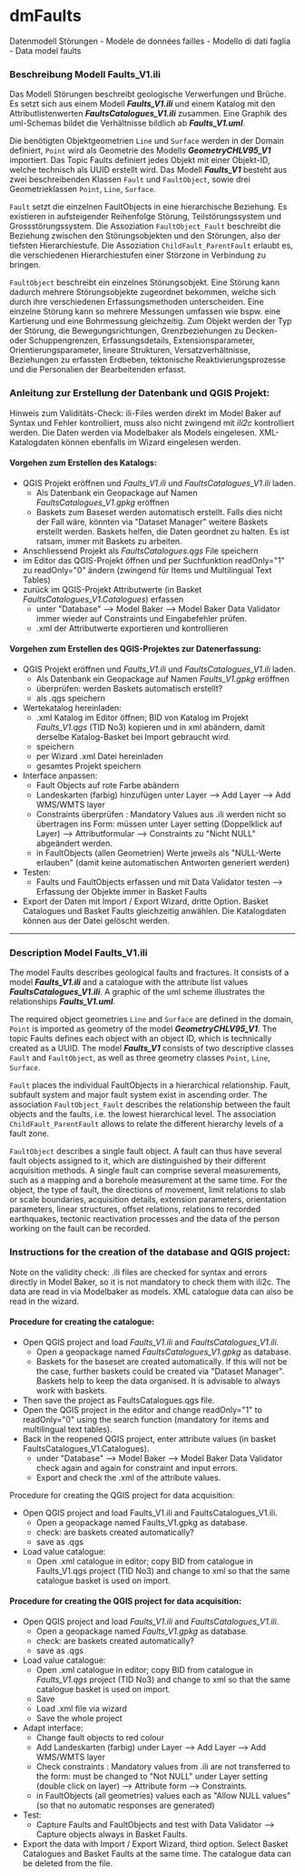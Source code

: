 # dmFaults
Datenmodell Störungen - Modèle de données failles - Modello di dati faglia - Data model faults 

### Beschreibung Modell Faults_V1.ili
   
Das Modell Störungen beschreibt geologische Verwerfungen und Brüche. Es setzt sich aus einem Modell ***Faults_V1.ili*** und einem Katalog mit den Attributlistenwerten ***FaultsCatalogues_V1.ili*** zusammen. Eine Graphik des uml-Schemas bildet die Verhältnisse bildlich ab ***Faults_V1.uml***.

Die benötigten Objektgeometrien `Line` und `Surface` werden in der Domain definiert, `Point` wird als Geometrie des Modells ***GeometryCHLV95_V1*** importiert. Das Topic Faults definiert jedes Objekt mit einer Objekt-ID, welche technisch als UUID erstellt wird. Das Modell ***Faults_V1*** besteht aus zwei beschreibenden Klassen `Fault` und `FaultObject`, sowie drei Geometrieklassen `Point`, `Line`, `Surface`. 

`Fault` setzt die einzelnen FaultObjects in eine hierarchische Beziehung. Es existieren in aufsteigender Reihenfolge Störung, Teilstörungssystem und Grossstörungssystem. Die Assoziation `FaultObject_Fault` beschreibt die Beziehung zwischen den Störungsobjekten und den Störungen, also der tiefsten Hierarchiestufe. Die Assoziation `ChildFault_ParentFault` erlaubt es, die verschiedenen Hierarchiestufen einer Störzone in Verbindung zu bringen.  

`FaultObject` beschreibt ein einzelnes Störungsobjekt. Eine Störung kann dadurch mehrere Störungsobjekte zugeordnet bekommen, welche sich durch ihre verschiedenen Erfassungsmethoden unterscheiden. Eine einzelne Störung kann so mehrere Messungen umfassen wie bspw. eine Kartierung und eine Bohrmessung gleichzeitig. Zum Objekt werden der Typ der Störung, die Bewegungsrichtungen, Grenzbeziehungen zu Decken- oder Schuppengrenzen, Erfassungsdetails, Extensionsparameter, Orientierungsparameter, lineare Strukturen, Versatzverhältnisse, Beziehungen zu erfassten Erdbeben, tektonische Reaktivierungsprozesse und die Personalien der Bearbeitenden erfasst.  

### Anleitung zur Erstellung der Datenbank und QGIS Projekt:

Hinweis zum Validitäts-Check: ili-Files werden direkt im Model Baker auf Syntax und Fehler kontrolliert, muss also nicht zwingend mit *ili2c* kontrolliert werden. Die Daten werden via Modelbaker als Models eingelesen. XML-Katalogdaten können ebenfalls im Wizard eingelesen werden. 

#### Vorgehen zum Erstellen des Katalogs: 
- QGIS Projekt eröffnen und *Faults_V1.ili* und *FaultsCatalogues_V1.ili* laden. 
	- Als Datenbank ein Geopackage auf Namen *FaultsCatalogues_V1.gpkg* eröffnen
	- Baskets zum Baseset werden automatisch erstellt. Falls dies nicht der Fall wäre, könnten via "Dataset Manager" weitere Baskets erstellt werden. Baskets helfen, die Daten geordnet zu halten. Es ist ratsam, immer mit Baskets zu arbeiten. 
- Anschliessend Projekt als *FaultsCatalogues.qgs* File speichern 
- im Editor das QGIS-Projekt öffnen und per Suchfunktion readOnly="1" zu readOnly="0" ändern (zwingend für Items und Multilingual Text Tables) 
- zurück im QGIS-Projekt Attributwerte (in Basket *FaultsCatalogues_V1.Catalogues*) erfassen 
	- unter "Database" --> Model Baker --> Model Baker Data Validator immer wieder auf Constraints und Eingabefehler prüfen. 
	- .xml der Attributwerte exportieren und kontrollieren 

#### Vorgehen zum Erstellen des QGIS-Projektes zur Datenerfassung: 
- QGIS Projekt eröffnen und *Faults_V1.ili* und *FaultsCatalogues_V1.ili* laden. 
	- Als Datenbank ein Geopackage auf Namen *Faults_V1.gpkg* eröffnen
	- überprüfen: werden Baskets automatisch erstellt? 
	- als .qgs speichern 
- Wertekatalog hereinladen: 
	- .xml Katalog im Editor öffnen; BID von Katalog im Projekt *Faults_V1.qgs* (TID No3) kopieren und in xml abändern, damit derselbe Katalog-Basket bei Import gebraucht wird. 
	- speichern 
	- per Wizard .xml Datei hereinladen
	- gesamtes Projekt speichern 
- Interface anpassen: 
	- Fault Objects auf rote Farbe abändern 
	- Landeskarten (farbig) hinzufügen unter Layer --> Add Layer --> Add WMS/WMTS layer 
	- Constraints überprüfen : Mandatory Values aus .ili werden nicht so übertragen ins Form: müssen unter Layer setting (Doppelklick auf Layer) --> Attributformular --> Constraints zu "Nicht NULL" abgeändert werden. 
	- in FaultObjects (allen Geometrien) Werte jeweils als "NULL-Werte erlauben" (damit keine automatischen Antworten generiert werden)
- Testen: 
	- Faults und FaultObjects erfassen und mit Data Validator testen --> Erfassung der Objekte immer in Basket Faults 
- Export der Daten mit Import / Export Wizard, dritte Option. Basket Catalogues und Basket Faults gleichzeitig anwählen. Die Katalogdaten können aus der Datei gelöscht werden. 

  
  
---


   
### Description Model Faults_V1.ili

The model Faults describes geological faults and fractures. It consists of a model ***Faults_V1.ili*** and a catalogue with the attribute list values ***FaultsCatalogues_V1.ili***. A graphic of the uml scheme illustrates the relationships ***Faults_V1.uml***.

The required object geometries `Line` and `Surface` are defined in the domain, `Point` is imported as geometry of the model ***GeometryCHLV95_V1***. The topic Faults defines each object with an object ID, which is technically created as a UUID. The model ***Faults_V1*** consists of two descriptive classes `Fault` and `FaultObject`, as well as three geometry classes `Point`, `Line`, `Surface`. 

`Fault` places the individual FaultObjects in a hierarchical relationship. Fault, subfault system and major fault system exist in ascending order. The association `FaultObject_Fault` describes the relationship between the fault objects and the faults, i.e. the lowest hierarchical level. The association `ChildFault_ParentFault` allows to relate the different hierarchy levels of a fault zone.  

`FaultObject` describes a single fault object. A fault can thus have several fault objects assigned to it, which are distinguished by their different acquisition methods. A single fault can comprise several measurements, such as a mapping and a borehole measurement at the same time. For the object, the type of fault, the directions of movement, limit relations to slab or scale boundaries, acquisition details, extension parameters, orientation parameters, linear structures, offset relations, relations to recorded earthquakes, tectonic reactivation processes and the data of the person working on the fault can be recorded. 

		
### Instructions for the creation of the database and QGIS project:

Note on the validity check: .ili files are checked for syntax and errors directly in Model Baker, so it is not mandatory to check them with ili2c. The data are read in via Modelbaker as models. XML catalogue data can also be read in the wizard. 

#### Procedure for creating the catalogue: 
- Open QGIS project and load *Faults_V1.ili* and *FaultsCatalogues_V1.ili*. 
	- Open a geopackage named *FaultsCatalogues_V1.gpkg* as database.
	- Baskets for the baseset are created automatically. If this will not be the case, further baskets could be created via "Dataset Manager". Baskets help to keep the data organised. It is advisable to always work with baskets. 
- Then save the project as FaultsCatalogues.qgs file. 
- Open the QGIS project in the editor and change readOnly="1" to readOnly="0" using the search function (mandatory for items and multilingual text tables). 
- Back in the reopened QGIS project, enter attribute values (in basket FaultsCatalogues_V1.Catalogues). 
	- under "Database" --> Model Baker --> Model Baker Data Validator check again and again for constraint and input errors. 
	- Export and check the .xml of the attribute values. 

Procedure for creating the QGIS project for data acquisition: 
- Open QGIS project and load Faults_V1.ili and FaultsCatalogues_V1.ili. 
	- Open a geopackage named Faults_V1.gpkg as database.
	- check: are baskets created automatically? 
	- save as .qgs 
- Load value catalogue: 
	- Open .xml catalogue in editor; copy BID from catalogue in Faults_V1.qgs project (TID No3) and change to xml so that the same catalogue basket is used on import. 
	
#### Procedure for creating the QGIS project for data acquisition: 
- Open QGIS project and load *Faults_V1.ili* and *FaultsCatalogues_V1.ili*. 
	- Open a geopackage named *Faults_V1.gpkg* as database.
	- check: are baskets created automatically? 
	- save as .qgs 
- Load value catalogue: 
	- Open .xml catalogue in editor; copy BID from catalogue in *Faults_V1.qgs* project (TID No3) and change to xml so that the same catalogue basket is used on import. 
	- Save 
	- Load .xml file via wizard
	- Save the whole project 
- Adapt interface: 
	- Change fault objects to red colour 
	- Add Landeskarten (farbig) under Layer --> Add Layer --> Add WMS/WMTS layer 
	- Check constraints : Mandatory values from .ili are not transferred to the form: must be changed to "Not NULL" under Layer setting (double click on layer) --> Attribute form --> Constraints. 
	- in FaultObjects (all geometries) values each as "Allow NULL values" (so that no automatic responses are generated)
- Test: 
	- Capture Faults and FaultObjects and test with Data Validator --> Capture objects always in Basket Faults. 
- Export the data with Import / Export Wizard, third option. Select Basket Catalogues and Basket Faults at the same time. The catalogue data can be deleted from the file. 
